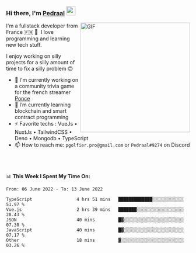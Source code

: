 ### Hi there, I'm <a href="https://pedraal.dev" target="_blank">Pedraal</a> <img src="https://media.giphy.com/media/hvRJCLFzcasrR4ia7z/giphy.gif" width="25px">
<img align="right" alt="GIF" src="https://pedraal.dev/avatar.png" width="300" height="300" />

I'm a fullstack developer from France 🇫🇷 🥖 &nbsp;I love programming and learning new
tech stuff.

I enjoy working on silly projects for a silly amount of time to fix a silly problem 🙃

- 🔭  I'm currently working on a community trivia game for the french streamer <a href="https://twitch.tv/ponce" target="_blank">Ponce</a>
- 🌱 I’m currently learning blockchain and smart contract programming
- ⚡ Favorite techs : VueJs &bull; NuxtJs &bull; TailwindCSS &bull; Deno &bull; Mongodb &bull; TypeScript
- 📫 How to reach me: `pgolfier.pro@gmail.com` or `Pedraal#9274` on Discord

<br>
<br>

📊 **This Week I Spent My Time On:**
<!--START_SECTION:waka-->

```text
From: 06 June 2022 - To: 13 June 2022

TypeScript                 4 hrs 51 mins   █████████████░░░░░░░░░░░░   51.97 %
Vue.js                     2 hrs 39 mins   ███████░░░░░░░░░░░░░░░░░░   28.43 %
JSON                       40 mins         █▓░░░░░░░░░░░░░░░░░░░░░░░   07.30 %
JavaScript                 40 mins         █▓░░░░░░░░░░░░░░░░░░░░░░░   07.17 %
Other                      18 mins         ▓░░░░░░░░░░░░░░░░░░░░░░░░   03.26 %
```

<!--END_SECTION:waka-->
